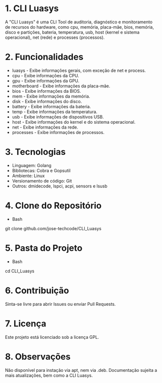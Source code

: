 # 1. CLI Luasys

A "CLI Luasys" é uma CLI Tool de auditoria, diagnóstico e monitoramento de recursos do hardware, como cpu, memória, placa-mãe, bios, memória, disco e partições, bateria, temperatura, usb, host (kernel e sistema operacional), net (rede) e processes (processos).

# 2. Funcionalidades

- luasys - Exibe informações gerais, com exceção de net e process.
- cpu - Exibe informações da CPU.
- gpu - Exibe informações da GPU.
- motherboard - Exibe informações da placa-mãe.
- bios - Exibe informações da BIOS.
- mem - Exibe informações da memória.
- disk - Exibe informações do disco.
- battery - Exibe informações da bateria.
- temp - Exibe informações da temperatura.
- usb - Exibe informações de dispositivos USB.
- host - Exibe informações do kernel e do sistema operacional.
- net - Exibe informações da rede.
- processes - Exibe informações de processos.

# 3. Tecnologias

- Linguagem: Golang
- Bibliotecas: Cobra e Gopsutil
- Ambiente: Linux
- Versionamento de código: Git
- Outros: dmidecode, lspci, acpi, sensors e lsusb

# 4. Clone do Repositório

- Bash

git clone github.com/jose-techcode/CLI_Luasys

# 5. Pasta do Projeto

- Bash

cd CLI_Luasys

# 6. Contribuição

Sinta-se livre para abrir Issues ou enviar Pull Requests.

# 7. Licença

Este projeto está licenciado sob a licença GPL.

# 8. Observações

Não disponível para instação via apt, nem via .deb. Documentação sujeita a mais atualizações, bem como a CLI Luasys.